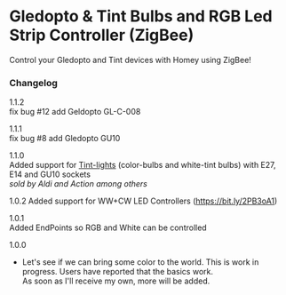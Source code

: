 # Gledopto & Tint Bulbs and RGB Led Strip Controller (ZigBee)  
    
Control your Gledopto and Tint devices with Homey using ZigBee!   
   
### Changelog   

1.1.2  
fix bug #12 add Geldopto GL-C-008  

1.1.1  
fix bug #8 add Gledopto GU10  

1.1.0  
Added support for [Tint-lights](https://www.mueller-licht.de/produktserien/tint/) (color-bulbs and white-tint bulbs) with E27, E14 and GU10 sockets   
*sold by Aldi and Action among others*

1.0.2 
Added support for WW+CW LED Controllers (https://bit.ly/2PB3oA1)

1.0.1   
Added EndPoints so RGB and White can be controlled
     
1.0.0  
- Let's see if we can bring some color to the world. 
This is work in progress. Users have reported that the basics work.   
As soon as I'll receive my own, more will be added.

